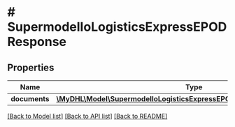 # # SupermodelIoLogisticsExpressEPODResponse

## Properties

Name | Type | Description | Notes
------------ | ------------- | ------------- | -------------
**documents** | [**\MyDHL\Model\SupermodelIoLogisticsExpressEPODResponseDocumentsInner[]**](SupermodelIoLogisticsExpressEPODResponseDocumentsInner.md) |  | [optional]

[[Back to Model list]](../../README.md#models) [[Back to API list]](../../README.md#endpoints) [[Back to README]](../../README.md)
